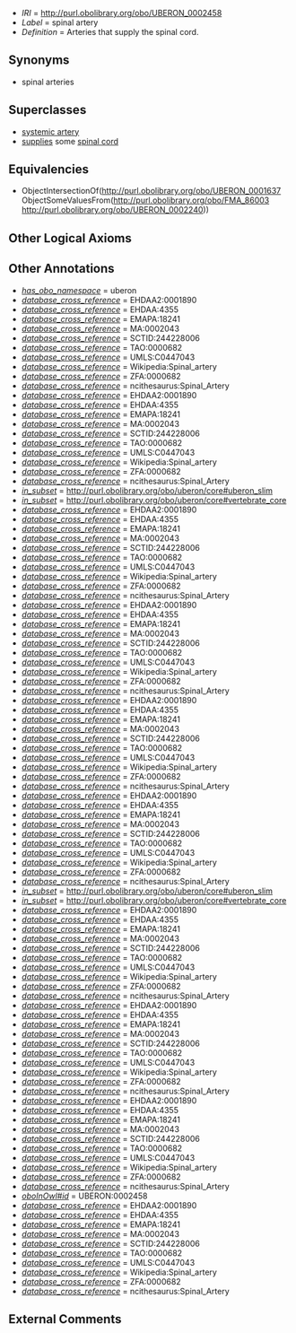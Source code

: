  * *IRI* = http://purl.obolibrary.org/obo/UBERON_0002458
 * *Label* = spinal artery
 * *Definition* = Arteries that supply the spinal cord.

## Synonyms

 * spinal arteries

## Superclasses

 * [systemic artery](../../UBERON/73/UBERON_0004573.md)
 * [supplies](../../FMA/03/FMA_86003.md) some [spinal cord](../../UBERON/40/UBERON_0002240.md)

## Equivalencies

 * ObjectIntersectionOf(<http://purl.obolibrary.org/obo/UBERON_0001637> ObjectSomeValuesFrom(<http://purl.obolibrary.org/obo/FMA_86003> <http://purl.obolibrary.org/obo/UBERON_0002240>))

## Other Logical Axioms


## Other Annotations

 * *[has_obo_namespace](../../ce/oboInOwl#hasOBONamespace.md)* = uberon
 * *[database_cross_reference](../../ef/oboInOwl#hasDbXref.md)* = EHDAA2:0001890
 * *[database_cross_reference](../../ef/oboInOwl#hasDbXref.md)* = EHDAA:4355
 * *[database_cross_reference](../../ef/oboInOwl#hasDbXref.md)* = EMAPA:18241
 * *[database_cross_reference](../../ef/oboInOwl#hasDbXref.md)* = MA:0002043
 * *[database_cross_reference](../../ef/oboInOwl#hasDbXref.md)* = SCTID:244228006
 * *[database_cross_reference](../../ef/oboInOwl#hasDbXref.md)* = TAO:0000682
 * *[database_cross_reference](../../ef/oboInOwl#hasDbXref.md)* = UMLS:C0447043
 * *[database_cross_reference](../../ef/oboInOwl#hasDbXref.md)* = Wikipedia:Spinal_artery
 * *[database_cross_reference](../../ef/oboInOwl#hasDbXref.md)* = ZFA:0000682
 * *[database_cross_reference](../../ef/oboInOwl#hasDbXref.md)* = ncithesaurus:Spinal_Artery
 * *[database_cross_reference](../../ef/oboInOwl#hasDbXref.md)* = EHDAA2:0001890
 * *[database_cross_reference](../../ef/oboInOwl#hasDbXref.md)* = EHDAA:4355
 * *[database_cross_reference](../../ef/oboInOwl#hasDbXref.md)* = EMAPA:18241
 * *[database_cross_reference](../../ef/oboInOwl#hasDbXref.md)* = MA:0002043
 * *[database_cross_reference](../../ef/oboInOwl#hasDbXref.md)* = SCTID:244228006
 * *[database_cross_reference](../../ef/oboInOwl#hasDbXref.md)* = TAO:0000682
 * *[database_cross_reference](../../ef/oboInOwl#hasDbXref.md)* = UMLS:C0447043
 * *[database_cross_reference](../../ef/oboInOwl#hasDbXref.md)* = Wikipedia:Spinal_artery
 * *[database_cross_reference](../../ef/oboInOwl#hasDbXref.md)* = ZFA:0000682
 * *[database_cross_reference](../../ef/oboInOwl#hasDbXref.md)* = ncithesaurus:Spinal_Artery
 * *[in_subset](../../et/oboInOwl#inSubset.md)* = http://purl.obolibrary.org/obo/uberon/core#uberon_slim
 * *[in_subset](../../et/oboInOwl#inSubset.md)* = http://purl.obolibrary.org/obo/uberon/core#vertebrate_core
 * *[database_cross_reference](../../ef/oboInOwl#hasDbXref.md)* = EHDAA2:0001890
 * *[database_cross_reference](../../ef/oboInOwl#hasDbXref.md)* = EHDAA:4355
 * *[database_cross_reference](../../ef/oboInOwl#hasDbXref.md)* = EMAPA:18241
 * *[database_cross_reference](../../ef/oboInOwl#hasDbXref.md)* = MA:0002043
 * *[database_cross_reference](../../ef/oboInOwl#hasDbXref.md)* = SCTID:244228006
 * *[database_cross_reference](../../ef/oboInOwl#hasDbXref.md)* = TAO:0000682
 * *[database_cross_reference](../../ef/oboInOwl#hasDbXref.md)* = UMLS:C0447043
 * *[database_cross_reference](../../ef/oboInOwl#hasDbXref.md)* = Wikipedia:Spinal_artery
 * *[database_cross_reference](../../ef/oboInOwl#hasDbXref.md)* = ZFA:0000682
 * *[database_cross_reference](../../ef/oboInOwl#hasDbXref.md)* = ncithesaurus:Spinal_Artery
 * *[database_cross_reference](../../ef/oboInOwl#hasDbXref.md)* = EHDAA2:0001890
 * *[database_cross_reference](../../ef/oboInOwl#hasDbXref.md)* = EHDAA:4355
 * *[database_cross_reference](../../ef/oboInOwl#hasDbXref.md)* = EMAPA:18241
 * *[database_cross_reference](../../ef/oboInOwl#hasDbXref.md)* = MA:0002043
 * *[database_cross_reference](../../ef/oboInOwl#hasDbXref.md)* = SCTID:244228006
 * *[database_cross_reference](../../ef/oboInOwl#hasDbXref.md)* = TAO:0000682
 * *[database_cross_reference](../../ef/oboInOwl#hasDbXref.md)* = UMLS:C0447043
 * *[database_cross_reference](../../ef/oboInOwl#hasDbXref.md)* = Wikipedia:Spinal_artery
 * *[database_cross_reference](../../ef/oboInOwl#hasDbXref.md)* = ZFA:0000682
 * *[database_cross_reference](../../ef/oboInOwl#hasDbXref.md)* = ncithesaurus:Spinal_Artery
 * *[database_cross_reference](../../ef/oboInOwl#hasDbXref.md)* = EHDAA2:0001890
 * *[database_cross_reference](../../ef/oboInOwl#hasDbXref.md)* = EHDAA:4355
 * *[database_cross_reference](../../ef/oboInOwl#hasDbXref.md)* = EMAPA:18241
 * *[database_cross_reference](../../ef/oboInOwl#hasDbXref.md)* = MA:0002043
 * *[database_cross_reference](../../ef/oboInOwl#hasDbXref.md)* = SCTID:244228006
 * *[database_cross_reference](../../ef/oboInOwl#hasDbXref.md)* = TAO:0000682
 * *[database_cross_reference](../../ef/oboInOwl#hasDbXref.md)* = UMLS:C0447043
 * *[database_cross_reference](../../ef/oboInOwl#hasDbXref.md)* = Wikipedia:Spinal_artery
 * *[database_cross_reference](../../ef/oboInOwl#hasDbXref.md)* = ZFA:0000682
 * *[database_cross_reference](../../ef/oboInOwl#hasDbXref.md)* = ncithesaurus:Spinal_Artery
 * *[database_cross_reference](../../ef/oboInOwl#hasDbXref.md)* = EHDAA2:0001890
 * *[database_cross_reference](../../ef/oboInOwl#hasDbXref.md)* = EHDAA:4355
 * *[database_cross_reference](../../ef/oboInOwl#hasDbXref.md)* = EMAPA:18241
 * *[database_cross_reference](../../ef/oboInOwl#hasDbXref.md)* = MA:0002043
 * *[database_cross_reference](../../ef/oboInOwl#hasDbXref.md)* = SCTID:244228006
 * *[database_cross_reference](../../ef/oboInOwl#hasDbXref.md)* = TAO:0000682
 * *[database_cross_reference](../../ef/oboInOwl#hasDbXref.md)* = UMLS:C0447043
 * *[database_cross_reference](../../ef/oboInOwl#hasDbXref.md)* = Wikipedia:Spinal_artery
 * *[database_cross_reference](../../ef/oboInOwl#hasDbXref.md)* = ZFA:0000682
 * *[database_cross_reference](../../ef/oboInOwl#hasDbXref.md)* = ncithesaurus:Spinal_Artery
 * *[in_subset](../../et/oboInOwl#inSubset.md)* = http://purl.obolibrary.org/obo/uberon/core#uberon_slim
 * *[in_subset](../../et/oboInOwl#inSubset.md)* = http://purl.obolibrary.org/obo/uberon/core#vertebrate_core
 * *[database_cross_reference](../../ef/oboInOwl#hasDbXref.md)* = EHDAA2:0001890
 * *[database_cross_reference](../../ef/oboInOwl#hasDbXref.md)* = EHDAA:4355
 * *[database_cross_reference](../../ef/oboInOwl#hasDbXref.md)* = EMAPA:18241
 * *[database_cross_reference](../../ef/oboInOwl#hasDbXref.md)* = MA:0002043
 * *[database_cross_reference](../../ef/oboInOwl#hasDbXref.md)* = SCTID:244228006
 * *[database_cross_reference](../../ef/oboInOwl#hasDbXref.md)* = TAO:0000682
 * *[database_cross_reference](../../ef/oboInOwl#hasDbXref.md)* = UMLS:C0447043
 * *[database_cross_reference](../../ef/oboInOwl#hasDbXref.md)* = Wikipedia:Spinal_artery
 * *[database_cross_reference](../../ef/oboInOwl#hasDbXref.md)* = ZFA:0000682
 * *[database_cross_reference](../../ef/oboInOwl#hasDbXref.md)* = ncithesaurus:Spinal_Artery
 * *[database_cross_reference](../../ef/oboInOwl#hasDbXref.md)* = EHDAA2:0001890
 * *[database_cross_reference](../../ef/oboInOwl#hasDbXref.md)* = EHDAA:4355
 * *[database_cross_reference](../../ef/oboInOwl#hasDbXref.md)* = EMAPA:18241
 * *[database_cross_reference](../../ef/oboInOwl#hasDbXref.md)* = MA:0002043
 * *[database_cross_reference](../../ef/oboInOwl#hasDbXref.md)* = SCTID:244228006
 * *[database_cross_reference](../../ef/oboInOwl#hasDbXref.md)* = TAO:0000682
 * *[database_cross_reference](../../ef/oboInOwl#hasDbXref.md)* = UMLS:C0447043
 * *[database_cross_reference](../../ef/oboInOwl#hasDbXref.md)* = Wikipedia:Spinal_artery
 * *[database_cross_reference](../../ef/oboInOwl#hasDbXref.md)* = ZFA:0000682
 * *[database_cross_reference](../../ef/oboInOwl#hasDbXref.md)* = ncithesaurus:Spinal_Artery
 * *[database_cross_reference](../../ef/oboInOwl#hasDbXref.md)* = EHDAA2:0001890
 * *[database_cross_reference](../../ef/oboInOwl#hasDbXref.md)* = EHDAA:4355
 * *[database_cross_reference](../../ef/oboInOwl#hasDbXref.md)* = EMAPA:18241
 * *[database_cross_reference](../../ef/oboInOwl#hasDbXref.md)* = MA:0002043
 * *[database_cross_reference](../../ef/oboInOwl#hasDbXref.md)* = SCTID:244228006
 * *[database_cross_reference](../../ef/oboInOwl#hasDbXref.md)* = TAO:0000682
 * *[database_cross_reference](../../ef/oboInOwl#hasDbXref.md)* = UMLS:C0447043
 * *[database_cross_reference](../../ef/oboInOwl#hasDbXref.md)* = Wikipedia:Spinal_artery
 * *[database_cross_reference](../../ef/oboInOwl#hasDbXref.md)* = ZFA:0000682
 * *[database_cross_reference](../../ef/oboInOwl#hasDbXref.md)* = ncithesaurus:Spinal_Artery
 * *[oboInOwl#id](../../id/oboInOwl#id.md)* = UBERON:0002458
 * *[database_cross_reference](../../ef/oboInOwl#hasDbXref.md)* = EHDAA2:0001890
 * *[database_cross_reference](../../ef/oboInOwl#hasDbXref.md)* = EHDAA:4355
 * *[database_cross_reference](../../ef/oboInOwl#hasDbXref.md)* = EMAPA:18241
 * *[database_cross_reference](../../ef/oboInOwl#hasDbXref.md)* = MA:0002043
 * *[database_cross_reference](../../ef/oboInOwl#hasDbXref.md)* = SCTID:244228006
 * *[database_cross_reference](../../ef/oboInOwl#hasDbXref.md)* = TAO:0000682
 * *[database_cross_reference](../../ef/oboInOwl#hasDbXref.md)* = UMLS:C0447043
 * *[database_cross_reference](../../ef/oboInOwl#hasDbXref.md)* = Wikipedia:Spinal_artery
 * *[database_cross_reference](../../ef/oboInOwl#hasDbXref.md)* = ZFA:0000682
 * *[database_cross_reference](../../ef/oboInOwl#hasDbXref.md)* = ncithesaurus:Spinal_Artery

## External Comments

